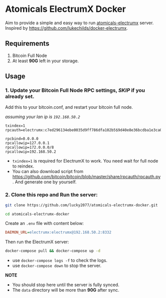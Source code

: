 # Atomicals ElectrumX Docker

Aim to provide a simple and easy way to run [atomicals-electrumx](https://github.com/atomicals/atomicals-electrumx) server. Inspired by https://github.com/lukechilds/docker-electrumx.


## Requirements

1. Bitcoin Full Node
2. At least **90G** left in your storage.

## Usage

### 1. Update your Bitcoin Full Node RPC settings, _SKIP_ if you already set.

Add this to your bitcoin.conf, and restart your bitcoin full node.

_assuming your lan ip is `192.168.50.2`_

```
txindex=1
rpcauth=electrumx:c7ed296134ebe0035d9ff786dfa102b5$9d40e8e36bcdba1e3ca0a79178c3864c3deaa9e6fd484ff683e7770690a97097

rpcbind=0.0.0.0
rpcallowip=127.0.0.1
rpcallowip=172.0.0.0/8
rpcallowip=192.168.50.2
```

- `txindex=1` is required for ElectrumX to work. You need wait for full node to reindex.
- You can also download script from https://github.com/bitcoin/bitcoin/blob/master/share/rpcauth/rpcauth.py. And generate one by yourself.

### 2. Clone this repo and Run the server:

```bash
git clone https://github.com/lucky2077/atomicals-electrumx-docker.git
```

```bash
cd atomicals-electrumx-docker
```

Create an `.env` file with content below:

```ini
DAEMON_URL=electrumx:electrumx@192.168.50.2:8332
```

Then run the ElectrumX server:

```bash
docker-compose pull && docker-compose up -d
```

- use `docker-compose logs -f` to check the logs.
- use `docker-compose down` to stop the server.

**NOTE**

- You should stop here until the server is fully synced.
- The `data` directory will be more than **90G** after sync.

